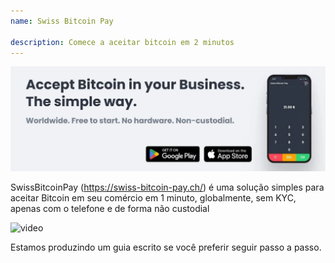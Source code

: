```yaml
---
name: Swiss Bitcoin Pay

description: Comece a aceitar bitcoin em 2 minutos
---
```


![cover](assets/cover.webp)

SwissBitcoinPay (https://swiss-bitcoin-pay.ch/) é uma solução simples para aceitar Bitcoin em seu comércio em 1 minuto, globalmente, sem KYC, apenas com o telefone e de forma não custodial

![video](https://youtu.be/_yAyJReq3Dg)

Estamos produzindo um guia escrito se você preferir seguir passo a passo.
